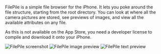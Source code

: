 FilePile is a simple file browser for the iPhone. It lets you poke around the file structure, starting from the root directory. You can look at where all the camera pictures are stored, see previews of images, and view all the available attributes on any file.

As this is not available on the App Store, you need a developer license to compile and download it onto your iPhone.

![FilePile screenshot](http://www.bdunagan.com/files/FilePile_screenshot.PNG "FilePile screenshot")
![FilePile image preview](http://www.bdunagan.com/files/FilePile_image_preview.png "FilePile image preview")
![FilePile text preview](http://www.bdunagan.com/files/FilePile_text_preview.png "FilePile text preview")